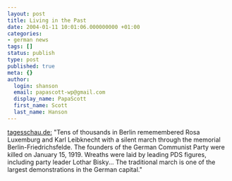 ```yaml
---
layout: post
title: Living in the Past
date: 2004-01-11 10:01:06.000000000 +01:00
categories:
- german news
tags: []
status: publish
type: post
published: true
meta: {}
author:
  login: shanson
  email: papascott-wp@gmail.com
  display_name: PapaScott
  first_name: Scott
  last_name: Hanson
---
```

<p><a title="tagesschau.de : Gedenken an Rosa Luxemburg und Karl Liebknecht" href="http://www.tagesschau.de/aktuell/meldungen/0,1185,OID2829678_REF1,00.html">tagesschau.de:</a> "Tens of thousands in Berlin rememembered Rosa Luxemburg and Karl Leibknecht with a silent march through the memorial Berlin-Friedrichsfelde. The founders of the German Communist Party were killed on January 15, 1919. Wreaths were laid by leading PDS figures, including party leader Lothar Bisky... The traditional march is one of the largest demonstrations in the German capital."</p>

